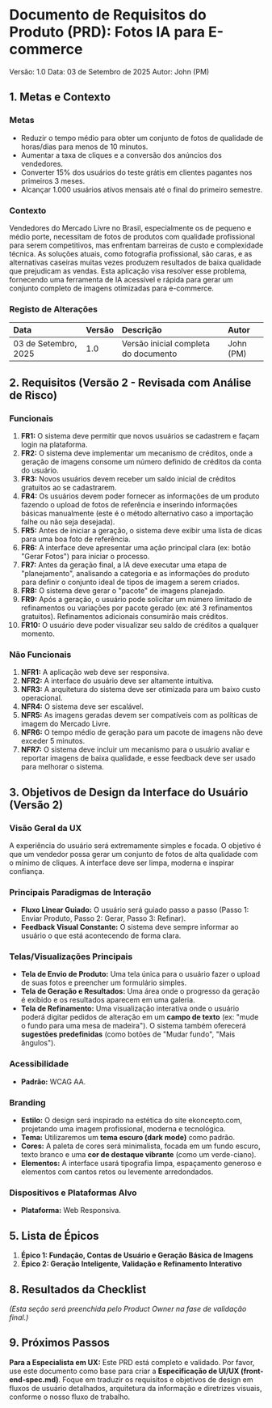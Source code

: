 # **Documento de Requisitos do Produto (PRD): Fotos IA para E-commerce**

Versão: 1.0
Data: 03 de Setembro de 2025
Autor: John (PM)

## **1\. Metas e Contexto**

### **Metas**

* Reduzir o tempo médio para obter um conjunto de fotos de qualidade de horas/dias para menos de 10 minutos.
* Aumentar a taxa de cliques e a conversão dos anúncios dos vendedores.
* Converter 15% dos usuários do teste grátis em clientes pagantes nos primeiros 3 meses.
* Alcançar 1.000 usuários ativos mensais até o final do primeiro semestre.

### **Contexto**

Vendedores do Mercado Livre no Brasil, especialmente os de pequeno e médio porte, necessitam de fotos de produtos com qualidade profissional para serem competitivos, mas enfrentam barreiras de custo e complexidade técnica. As soluções atuais, como fotografia profissional, são caras, e as alternativas caseiras muitas vezes produzem resultados de baixa qualidade que prejudicam as vendas. Esta aplicação visa resolver esse problema, fornecendo uma ferramenta de IA acessível e rápida para gerar um conjunto completo de imagens otimizadas para e-commerce.

### **Registo de Alterações**

| Data | Versão | Descrição | Autor |
| :---- | :---- | :---- | :---- |
| 03 de Setembro, 2025 | 1.0 | Versão inicial completa do documento | John (PM) |

## **2\. Requisitos (Versão 2 \- Revisada com Análise de Risco)**

### **Funcionais**

1. **FR1:** O sistema deve permitir que novos usuários se cadastrem e façam login na plataforma.
2. **FR2:** O sistema deve implementar um mecanismo de créditos, onde a geração de imagens consome um número definido de créditos da conta do usuário.
3. **FR3:** Novos usuários devem receber um saldo inicial de créditos gratuitos ao se cadastrarem.
4. **FR4:** Os usuários devem poder fornecer as informações de um produto fazendo o upload de fotos de referência e inserindo informações básicas manualmente (este é o método alternativo caso a importação falhe ou não seja desejada).
5. **FR5:** Antes de iniciar a geração, o sistema deve exibir uma lista de dicas para uma boa foto de referência.
6. **FR6:** A interface deve apresentar uma ação principal clara (ex: botão "Gerar Fotos") para iniciar o processo.
7. **FR7:** Antes da geração final, a IA deve executar uma etapa de "planejamento", analisando a categoria e as informações do produto para definir o conjunto ideal de tipos de imagem a serem criados.
8. **FR8:** O sistema deve gerar o "pacote" de imagens planejado.
9. **FR9:** Após a geração, o usuário pode solicitar um número limitado de refinamentos ou variações por pacote gerado (ex: até 3 refinamentos gratuitos). Refinamentos adicionais consumirão mais créditos.
10. **FR10:** O usuário deve poder visualizar seu saldo de créditos a qualquer momento.

### **Não Funcionais**

1. **NFR1:** A aplicação web deve ser responsiva.
2. **NFR2:** A interface do usuário deve ser altamente intuitiva.
3. **NFR3:** A arquitetura do sistema deve ser otimizada para um baixo custo operacional.
4. **NFR4:** O sistema deve ser escalável.
5. **NFR5:** As imagens geradas devem ser compatíveis com as políticas de imagem do Mercado Livre.
6. **NFR6:** O tempo médio de geração para um pacote de imagens não deve exceder 5 minutos.
7. **NFR7:** O sistema deve incluir um mecanismo para o usuário avaliar e reportar imagens de baixa qualidade, e esse feedback deve ser usado para melhorar o sistema.

## **3\. Objetivos de Design da Interface do Usuário (Versão 2\)**

### **Visão Geral da UX**

A experiência do usuário será extremamente simples e focada. O objetivo é que um vendedor possa gerar um conjunto de fotos de alta qualidade com o mínimo de cliques. A interface deve ser limpa, moderna e inspirar confiança.

### **Principais Paradigmas de Interação**

* **Fluxo Linear Guiado:** O usuário será guiado passo a passo (Passo 1: Enviar Produto, Passo 2: Gerar, Passo 3: Refinar).
* **Feedback Visual Constante:** O sistema deve sempre informar ao usuário o que está acontecendo de forma clara.

### **Telas/Visualizações Principais**

* **Tela de Envio de Produto:** Uma tela única para o usuário fazer o upload de suas fotos e preencher um formulário simples.
* **Tela de Geração e Resultados:** Uma área onde o progresso da geração é exibido e os resultados aparecem em uma galeria.
* **Tela de Refinamento:** Uma visualização interativa onde o usuário poderá digitar pedidos de alteração em um **campo de texto** (ex: "mude o fundo para uma mesa de madeira"). O sistema também oferecerá **sugestões predefinidas** (como botões de "Mudar fundo", "Mais ângulos").

### **Acessibilidade**

* **Padrão:** WCAG AA.

### **Branding**

* **Estilo:** O design será inspirado na estética do site ekoncepto.com, projetando uma imagem profissional, moderna e tecnológica.
* **Tema:** Utilizaremos um **tema escuro (dark mode)** como padrão.
* **Cores:** A paleta de cores será minimalista, focada em um fundo escuro, texto branco e uma **cor de destaque vibrante** (como um verde-ciano).
* **Elementos:** A interface usará tipografia limpa, espaçamento generoso e elementos com cantos retos ou levemente arredondados.

### **Dispositivos e Plataformas Alvo**

* **Plataforma:** Web Responsiva.

## **5\. Lista de Épicos**

1. **Épico 1: Fundação, Contas de Usuário e Geração Básica de Imagens**
2. **Épico 2: Geração Inteligente, Validação e Refinamento Interativo**

## **8\. Resultados da Checklist**

*(Esta seção será preenchida pelo Product Owner na fase de validação final.)*

## **9\. Próximos Passos**

**Para a Especialista em UX:** Este PRD está completo e validado. Por favor, use este documento como base para criar a **Especificação de UI/UX (front-end-spec.md)**. Foque em traduzir os requisitos e objetivos de design em fluxos de usuário detalhados, arquitetura da informação e diretrizes visuais, conforme o nosso fluxo de trabalho.
